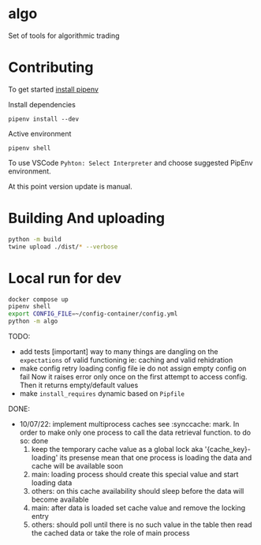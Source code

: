 # algo
Set of tools for algorithmic trading

# Contributing 
To get started [install pipenv](https://pipenv.pypa.io/en/latest/install/#crude-installation-of-pipenv)

Install dependencies
```
pipenv install --dev
```

Active environment
```
pipenv shell
```

To use VSCode `Pyhton: Select Interpreter` and choose suggested PipEnv environment.

At this point version update is manual. 

# Building And uploading
```sh
python -m build
twine upload ./dist/* --verbose
```

# Local run for dev

```sh
docker compose up
pipenv shell
export CONFIG_FILE=~/config-container/config.yml
python -m algo

```

TODO: 
  * add tests [important] way to many things are dangling on the `expectations` of valid functioning ie: caching and valid rehidration
  * make config retry loading config file ie do not assign empty config on fail
    Now it raises error only once on the first attempt to access config. Then it returns empty/default values
  * make `install_requires` dynamic based on `Pipfile`

DONE:
  * 10/07/22: implement multiprocess caches see :synccache: mark. In order to make only one process to call the data retrieval function. to do so: done 
    1. keep the temporary cache value as a global lock aka '{cache_key}-loading' its presense mean that one process is loading the data and cache will be available soon
    1. main: loading process should create this special value and start loading data
    1. others: on this cache availability should sleep before the data will become available
    1. main: after data is loaded set cache value and remove the locking entry
    1. others: should poll until there is no such value in the table then read the cached data or take the role of main process